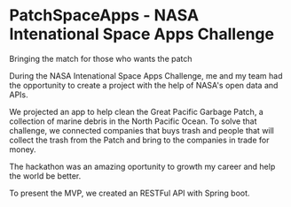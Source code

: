 # PatchSpaceApps - NASA Intenational Space Apps Challenge
Bringing the match for those who wants the patch

During the NASA Intenational Space Apps Challenge, me and my team had the opportunity to create a project with the help of NASA's open data and APIs.

We projected an app to help clean the Great Pacific Garbage Patch, a collection of marine debris in the North Pacific Ocean. To solve that challenge, we connected companies that buys trash and people that will collect the trash from the Patch and bring to the companies in trade for money.

The hackathon was an amazing oportunity to growth my career and help the world be better.

To present the MVP, we created an RESTFul API with Spring boot.
